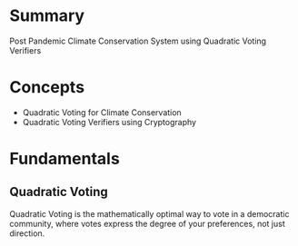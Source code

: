 # Summary
Post Pandemic Climate Conservation System using Quadratic Voting Verifiers

# Concepts
- Quadratic Voting for Climate Conservation
- Quadratic Voting Verifiers using Cryptography

# Fundamentals

## Quadratic Voting

Quadratic Voting is the mathematically optimal way to vote in a democratic community, where votes express the degree of your preferences, not just direction. 

